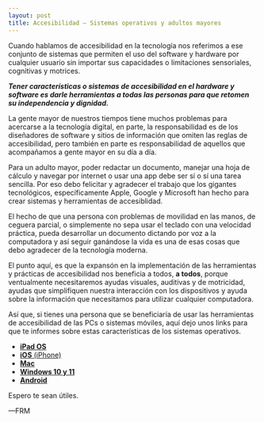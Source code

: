 ```yaml
---
layout: post
title: Accesibilidad — Sistemas operativos y adultos mayores
---
```


Cuando hablamos de accesibilidad en la tecnología nos referimos a ese conjunto de sistemas que permiten el uso del software y hardware por cualquier usuario sin importar sus capacidades o limitaciones sensoriales, cognitivas y motrices.

***Tener características o sistemas de accesibilidad en el hardware y software es darle herramientas a todas las personas para que retomen su independencia y dignidad.***

La gente mayor de nuestros tiempos tiene muchos problemas para acercarse a la tecnología digital, en parte, la responsabilidad es de los diseñadores de software y sitios de información que omiten las reglas de accesibilidad, pero también en parte es responsabilidad de aquellos que acompañamos a gente mayor en su día a día.

Para un adulto mayor, poder redactar un documento, manejar una hoja de cálculo y navegar por internet o usar una app debe ser sí o sí una tarea sencilla. Por eso debo felicitar y agradecer el trabajo que los gigantes tecnológicos, específicamente Apple, Google y Microsoft han hecho para crear sistemas y herramientas de accesiblidad.

El hecho de que una persona con problemas de movilidad en las manos, de ceguera parcial, o simplemente no sepa usar el teclado con una velocidad práctica, pueda desarrollar un documento dictando por voz a la computadora y así seguir ganándose la vida es una de esas cosas que debo agradecer de la tecnología moderna.

El punto aquí, es que la expansón en la implementación de las herramientas y prácticas de accesibilidad nos beneficia a todos, **a todos**, porque ventualmente necesitaremos ayudas visuales, auditivas y de motricidad, ayudas que simplifiquen nuestra interacción  con los dispositivos y ayuda sobre la información que necesitamos para utilizar cualquier computadora.

Así que, si tienes una persona que se beneficiaría de usar las herramientas de accesibilidad de las PCs o sistemas móviles, aquí dejo unos links para que te informes sobre estas características de los sistemas operativos.

- [**iPad OS**](https://support.apple.com/es-mx/guide/ipad/ipad9a2465f9/ipados)
- [**iOS** (iPhone)](https://support.apple.com/es-es/guide/iphone/iph3e2e4367/ios)
- [**Mac**](https://support.apple.com/es-mx/guide/mac-help/mh35884/mac])
- [**Windows 10 y 11**](https://support.microsoft.com/es-es/windows/descubrir-las-características-de-accesibilidad-de-windows-8b1068e6-d3b8-4ba8-b027-133dd8911df9)
- [**Android**](https://www.android.com/intl/es_es/accessibility/)

Espero te sean útiles.

—FRM
